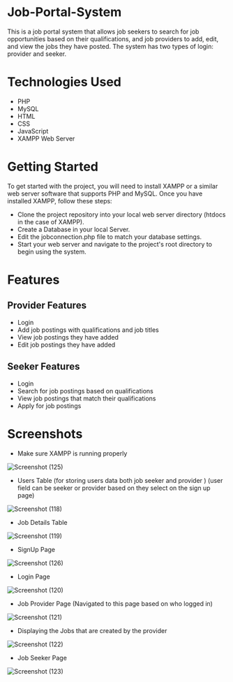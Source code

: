 # Job-Portal-System

This is a job portal system that allows job seekers to search for job opportunities based on their qualifications, and job providers to add, edit, and view the jobs they have posted. The system has two types of login: provider and seeker.



# Technologies Used
 - PHP
 - MySQL
 - HTML
 - CSS
 - JavaScript
 - XAMPP Web Server
 

# Getting Started
To get started with the project, you will need to install XAMPP or a similar web server software that supports PHP and MySQL. Once you have installed XAMPP, follow these steps:

 - Clone the project repository into your local web server directory (htdocs in the case of XAMPP).
 - Create a Database in your local Server.
 - Edit the jobconnection.php file to match your database settings.
 - Start your web server and navigate to the project's root directory to begin using the system.
 
 
# Features
 ## Provider Features
 - Login
 - Add job postings with qualifications and job titles
 - View job postings they have added
 - Edit job postings they have added
 
 ## Seeker Features
 - Login
 - Search for job postings based on qualifications
 - View job postings that match their qualifications
 - Apply for job postings
 
 
 # Screenshots
 
 - Make sure XAMPP is running properly 
 
 
 ![Screenshot (125)](https://user-images.githubusercontent.com/83325357/231422425-a82e9528-c83d-4d49-80ca-3fdd23afbd07.png)

- Users Table (for storing users data both job seeker and provider ) (user field can be seeker or provider based on they select on the sign up page)

![Screenshot (118)](https://user-images.githubusercontent.com/83325357/231423002-f4712e0a-baaf-4d39-941d-a9c85c3f7ab6.png)

- Job Details Table

![Screenshot (119)](https://user-images.githubusercontent.com/83325357/231423623-8a0970c6-84ff-48e4-a7a9-62159f12f6be.png)

- SignUp Page

![Screenshot (126)](https://user-images.githubusercontent.com/83325357/231424155-4608181e-b3c9-49bc-9de7-5bf2ee736ffe.png)

- Login Page

![Screenshot (120)](https://user-images.githubusercontent.com/83325357/231424377-a01b7bf8-34d2-4ada-be17-8b1529bb6f83.png)

- Job Provider Page (Navigated to this page based on who logged in)

![Screenshot (121)](https://user-images.githubusercontent.com/83325357/231424552-064fdc2b-fdab-4d20-a777-8a08308e47e7.png)

- Displaying the Jobs that are created by the provider 

![Screenshot (122)](https://user-images.githubusercontent.com/83325357/231424805-b333d9e4-66d5-43d4-91eb-ada0379d4cae.png)

- Job Seeker Page

![Screenshot (123)](https://user-images.githubusercontent.com/83325357/231425190-a09a46a9-cff8-4592-86b7-6fe1e45397fb.png)



 
